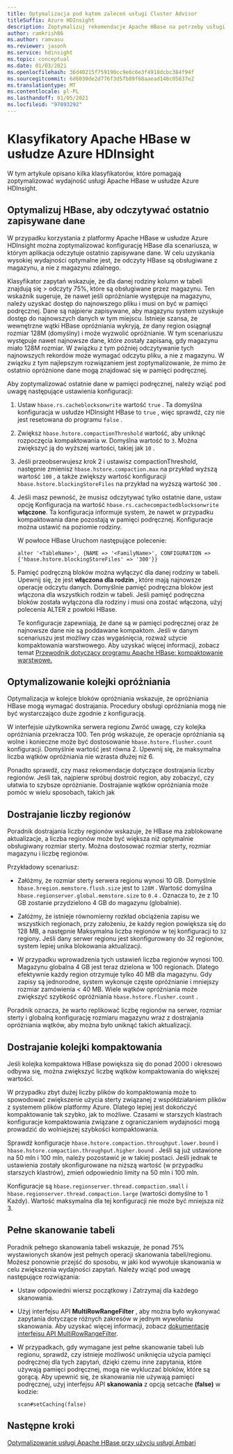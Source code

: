 ```yaml
---
title: Optymalizacja pod kątem zaleceń usługi Cluster Advisor
titleSuffix: Azure HDInsight
description: Zoptymalizuj rekomendacje Apache HBase na potrzeby usługi Azure HDInsight.
author: ramkrish86
ms.author: ramvasu
ms.reviewer: jasonh
ms.service: hdinsight
ms.topic: conceptual
ms.date: 01/03/2021
ms.openlocfilehash: 36d40215f759190cc9e6c6e3f4918dcbc384f94f
ms.sourcegitcommit: 6d6030de2d776f3d5fb89f68aaead148c05837e2
ms.translationtype: MT
ms.contentlocale: pl-PL
ms.lasthandoff: 01/05/2021
ms.locfileid: "97893292"
---
```

# <a name="apache-hbase-advisories-in-azure-hdinsight"></a>Klasyfikatory Apache HBase w usłudze Azure HDInsight

W tym artykule opisano kilka klasyfikatorów, które pomagają zoptymalizować wydajność usługi Apache HBase w usłudze Azure HDInsight. 

## <a name="optimize-hbase-to-read-most-recently-written-data"></a>Optymalizuj HBase, aby odczytywać ostatnio zapisywane dane

W przypadku korzystania z platformy Apache HBase w usłudze Azure HDInsight można zoptymalizować konfigurację HBase dla scenariusza, w którym aplikacja odczytuje ostatnio zapisywane dane. W celu uzyskania wysokiej wydajności optymalne jest, że odczyty HBase są obsługiwane z magazynu, a nie z magazynu zdalnego.

Klasyfikator zapytań wskazuje, że dla danej rodziny kolumn w tabeli znajdują się > odczyty 75%, które są obsługiwane przez magazynu. Ten wskaźnik sugeruje, że nawet jeśli opróżnianie występuje na magazynu, należy uzyskać dostęp do najnowszego pliku i musi on być w pamięci podręcznej. Dane są najpierw zapisywane, aby magazynu system uzyskuje dostęp do najnowszych danych w tym miejscu. Istnieje szansa, że wewnętrzne wątki HBase opróżniania wykryją, że dany region osiągnął rozmiar 128M (domyślny) i może wyzwolić opróżnianie. W tym scenariuszu występuje nawet najnowsze dane, które zostały zapisaną, gdy magazynu miało 128M rozmiar. W związku z tym później odczytywanie tych najnowszych rekordów może wymagać odczytu pliku, a nie z magazynu. W związku z tym najlepszym rozwiązaniem jest zoptymalizowanie, że mimo że ostatnio opróżnione dane mogą znajdować się w pamięci podręcznej.

Aby zoptymalizować ostatnie dane w pamięci podręcznej, należy wziąć pod uwagę następujące ustawienia konfiguracji:

1. Ustaw `hbase.rs.cacheblocksonwrite` wartość `true` . Ta domyślna konfiguracja w usłudze HDInsight HBase to `true` , więc sprawdź, czy nie jest resetowana do programu `false` .

2. Zwiększ `hbase.hstore.compactionThreshold` wartość, aby uniknąć rozpoczęcia kompaktowania w. Domyślna wartość to `3`. Można zwiększyć ją do wyższej wartości, takiej jak `10` .

3. Jeśli przeobserwujesz krok 2 i ustawisz compactionThreshold, następnie zmienisz `hbase.hstore.compaction.max` na przykład wyższą wartość `100` , a także zwiększy wartość konfiguracji `hbase.hstore.blockingStoreFiles` na przykład na wyższą wartość `300` .

4. Jeśli masz pewność, że musisz odczytywać tylko ostatnie dane, ustaw opcję Konfiguracja na wartość `hbase.rs.cachecompactedblocksonwrite` **włączone**. Ta konfiguracja informuje system, że nawet w przypadku kompaktowania dane pozostają w pamięci podręcznej. Konfiguracje można ustawić na poziomie rodziny. 

   W powłoce HBase Uruchom następujące polecenie:
   
   ```
   alter '<TableName>', {NAME => '<FamilyName>', CONFIGURATION => {'hbase.hstore.blockingStoreFiles' => '300'}}
   ```

5. Pamięć podręczną bloków można wyłączyć dla danej rodziny w tabeli. Upewnij się, że jest **włączona dla rodzin** , które mają najnowsze operacje odczytu danych. Domyślnie pamięć podręczna bloków jest włączona dla wszystkich rodzin w tabeli. Jeśli pamięć podręczna bloków została wyłączona dla rodziny i musi ona zostać włączona, użyj polecenia ALTER z powłoki HBase.

   Te konfiguracje zapewniają, że dane są w pamięci podręcznej oraz że najnowsze dane nie są poddawane kompaktom. Jeśli w danym scenariuszu jest możliwy czas wygaśnięcia, rozważ użycie kompaktowania warstwowego. Aby uzyskać więcej informacji, zobacz temat [Przewodnik dotyczący programu Apache HBase: kompaktowanie warstwowe.](https://hbase.apache.org/book.html#ops.date.tiered)  

## <a name="optimize-the-flush-queue"></a>Optymalizowanie kolejki opróżniania

Optymalizacja w kolejce bloków opróżniania wskazuje, że opróżniania HBase mogą wymagać dostrajania. Procedury obsługi opróżniania mogą nie być wystarczająco duże zgodnie z konfiguracją.

W interfejsie użytkownika serwera regionu Zwróć uwagę, czy kolejka opróżniania przekracza 100. Ten próg wskazuje, że operacje opróżniania są wolne i konieczne może być dostosowanie   `hbase.hstore.flusher.count` konfiguracji. Domyślnie wartość jest równa 2. Upewnij się, że maksymalna liczba wątków opróżniania nie wzrasta dłużej niż 6.

Ponadto sprawdź, czy masz rekomendacje dotyczące dostrajania liczby regionów. Jeśli tak, najpierw spróbuj dostroić region, aby zobaczyć, czy ułatwia to szybsze opróżnianie. Dostrajanie wątków opróżniania może pomóc w wielu sposobach, takich jak 

## <a name="region-count-tuning"></a>Dostrajanie liczby regionów

Poradnik dostrajania liczby regionów wskazuje, że HBase ma zablokowane aktualizacje, a liczba regionów może być większa niż optymalnie obsługiwany rozmiar sterty. Można dostosować rozmiar sterty, rozmiar magazynu i liczbę regionów.

Przykładowy scenariusz:

- Załóżmy, że rozmiar sterty serwera regionu wynosi 10 GB. Domyślnie `hbase.hregion.memstore.flush.size` jest to `128M` . Wartość domyślna `hbase.regionserver.global.memstore.size` to `0.4` . Oznacza to, że z 10 GB zostanie przydzielono 4 GB do magazynu (globalnie).

- Załóżmy, że istnieje równomierny rozkład obciążenia zapisu we wszystkich regionach, przy założeniu, że każdy region powiększa się do 128 MB, a następnie Maksymalna liczba regionów w tej konfiguracji to `32` regiony. Jeśli dany serwer regionu jest skonfigurowany do 32 regionów, system lepiej unika blokowania aktualizacji.

- W przypadku wprowadzenia tych ustawień liczba regionów wynosi 100. Magazynu globalna 4 GB jest teraz dzielona w 100 regionach. Dlatego efektywnie każdy region otrzymuje tylko 40 MB dla magazynu. Gdy zapisy są jednorodne, system wykonuje częste opróżnianie i mniejszy rozmiar zamówienia < 40 MB. Wiele wątków opróżniania może zwiększyć szybkość opróżniania `hbase.hstore.flusher.count` .

Poradnik oznacza, że warto replikować liczbę regionów na serwer, rozmiar sterty i globalną konfigurację rozmiaru magazynu wraz z dostrajania opróżniania wątków, aby można było uniknąć takich aktualizacji.

## <a name="compaction-queue-tuning"></a>Dostrajanie kolejki kompaktowania

Jeśli kolejka kompaktowa HBase powiększa się do ponad 2000 i okresowo odbywa się, można zwiększyć liczbę wątków kompaktowania do większej wartości.

W przypadku zbyt dużej liczby plików do kompaktowania może to spowodować zwiększenie użycia sterty związanej z współdziałaniem plików z systemem plików platformy Azure. Dlatego lepiej jest dokończyć kompaktowanie tak szybko, jak to możliwe. Czasami w starszych klastrach konfiguracje kompaktowania związane z ograniczaniem wydajności mogą prowadzić do wolniejszej szybkości kompaktowania.

Sprawdź konfiguracje `hbase.hstore.compaction.throughput.lower.bound` i `hbase.hstore.compaction.throughput.higher.bound` . Jeśli są już ustawione na 50 mln i 100 mln, należy pozostawić je w takiej postaci. Jeśli jednak te ustawienia zostały skonfigurowane na niższą wartość (w przypadku starszych klastrów), zmień odpowiednio limity na 50 mln i 100 mln.

Konfiguracje są `hbase.regionserver.thread.compaction.small` i `hbase.regionserver.thread.compaction.large` (wartości domyślne to 1 Każdy).
Wartość maksymalna dla tej konfiguracji nie może być mniejsza niż 3.

## <a name="full-table-scan"></a>Pełne skanowanie tabeli

Poradnik pełnego skanowania tabeli wskazuje, że ponad 75% wystawionych skanów jest pełnych operacji skanowania tabeli/regionu. Możesz ponownie przejść do sposobu, w jaki kod wywołuje skanowania w celu zwiększenia wydajności zapytań. Należy wziąć pod uwagę następujące rozwiązania:

* Ustaw odpowiedni wiersz początkowy i Zatrzymaj dla każdego skanowania.

* Użyj interfejsu API **MultiRowRangeFilter** , aby można było wykonywać zapytania dotyczące różnych zakresów w jednym wywołaniu skanowania. Aby uzyskać więcej informacji, zobacz [dokumentację interfejsu API MultiRowRangeFilter](https://hbase.apache.org/2.1/apidocs/org/apache/hadoop/hbase/filter/MultiRowRangeFilter.html).

* W przypadkach, gdy wymagane jest pełne skanowanie tabeli lub regionu, sprawdź, czy istnieje możliwość uniknięcia użycia pamięci podręcznej dla tych zapytań, dzięki czemu inne zapytania, które używają pamięci podręcznej, mogą nie wykluczać bloków, które są gorącą. Aby upewnić się, że skanowania nie używają pamięci podręcznej, użyj interfejsu API **skanowania** z opcją setcache **(false)** w kodzie: 

   ```
   scan#setCaching(false)
   ```
   
## <a name="next-steps"></a>Następne kroki

[Optymalizowanie usługi Apache HBase przy użyciu usługi Ambari](../optimize-hbase-ambari.md)
